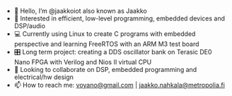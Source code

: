 - 👋 Hello, I’m @jaakkoiot also known as Jaakko
- 👀 Interested in efficient, low-level programming, embedded devices and DSP/audio
- 💻 Currently using Linux to create C programs with embedded perspective and learning FreeRTOS with an ARM M3 test board
- 🎛️ Long term project: creating a DDS oscillator bank on Terasic DE0 Nano FPGA with Verilog and Nios II virtual CPU
- 💞️ Looking to collaborate on DSP, embedded programming and electrical/hw design
- 📫 How to reach me: voyano@gmail.com | jaakko.nahkala@metropolia.fi

<!---
jaakkoiot/jaakkoiot is a ✨ special ✨ repository because its `README.md` (this file) appears on your GitHub profile.
You can click the Preview link to take a look at your changes.
--->
